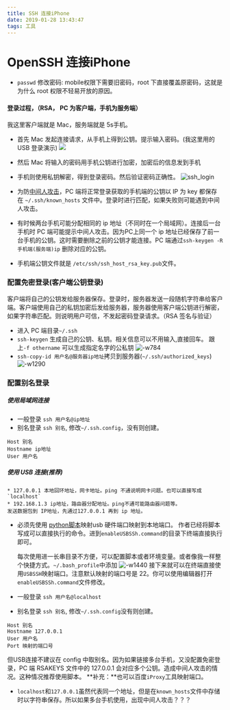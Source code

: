 ```yaml
---
title: SSH 连接iPhone
date: 2019-01-28 13:43:47
tags: 工具
---
```


# OpenSSH 连接iPhone
* `passwd` 修改密码: mobile权限下需要旧密码，root 下直接覆盖原密码，这就是为什么 root 权限不轻易开放的原因。
#### 登录过程，（RSA， PC 为客户端，手机为服务端）
我这里客户端就是 Mac，服务端就是 5s手机。
* 首先 Mac 发起连接请求，从手机上得到公钥。提示输入密码。(我这里用的 USB 登录演示)
![](https://i.loli.net/2019/01/28/5c4f05cb710aa.jpg)
* 然后 Mac 将输入的密码用手机公钥进行加密，加密后的信息发到手机
* 手机则使用私钥解密，得到登录密码。然后验证密码正确性。
![ssh_login](https://i.loli.net/2019/01/28/5c4f05cb72cbb.gif)


* 为防[中间人攻击](https://roastduckcd.github.io/2019/01/28/中间人攻击/#more)，PC 端将正常登录获取的手机端的公钥以 IP 为 key 都保存在 `~/.ssh/known_hosts` 文件中。登录时进行匹配，如果失败则可能遇到中间人攻击。
* 有时候两台手机可能分配相同的 ip 地址（不同时在一个局域网）。连接后一台手机时 PC 端可能提示中间人攻击。因为PC上同一个 ip 地址已经保存了前一台手机的公钥。这时需要删除之前的公钥才能连接。PC 端通过`ssh-keygen -R 手机端(服务端)ip` 删除对应的公钥。
* 手机端公钥文件就是 `/etc/ssh/ssh_host_rsa_key.pub`文件。
### 配置免密登录(客户端公钥登录)
客户端将自己的公钥发给服务器保存。登录时，服务器发送一段随机字符串给客户端。客户端使用自己的私钥加密后发给服务器，服务器使用客户端公钥进行解密，如果字符串匹配。则说明用户可信，不发起密码登录请求。（RSA 签名与验证）
* 进入 PC 端目录`~/.ssh`
* `ssh-keygen` 生成自己的公钥、私钥。相关信息可以不用输入,直接回车。
跟上`-f othername` 可以生成指定名字的公私钥 ![-w784](https://i.loli.net/2019/01/28/5c4f05cbdc631.jpg)
* `ssh-copy-id 用户名@服务器ip地址`拷贝到服务器(`~/.ssh/authorized_keys`)
![-w1290](https://i.loli.net/2019/01/28/5c4f05cbd2c30.jpg)

### 配置别名登录
##### 使用局域网连接
* 一般登录 `ssh 用户名@ip地址`
* 别名登录 `ssh 别名`, 修改`~/.ssh.config`，没有则创建。

```
Host 别名
Hostname ip地址 
User 用户名
```
##### 使用 USB 连接(推荐)
```
* 127.0.0.1 本地回环地址，网卡地址。ping 不通说明网卡问题。也可以直接写成`localhost`
* 192.168.1.3 ip地址，路由器分配地址。ping不通可能路由器问题等。
发送数据包到 IP地址，先通过127.0.0.1 再到 ip 地址。
```
* 必须先使用 [python脚本](https://github.com/zqxiaojin/sshToIOS)映射usb 硬件端口映射到本地端口。
作者已经将脚本写成可以直接执行的命令。进到`enableUSBSSh.command`的目录下终端直接执行即可。

   每次使用进一长串目录不方便，可以配置脚本或者环境变量。或者像我一样整个快捷方式。`~/.bash_profile`中添加
![-w1440](https://i.loli.net/2019/01/28/5c4f05cba16db.jpg)
接下来就可以在终端直接使用`USBSSH`映射端口。注意默认映射的端口号是 22。你可以使用编辑器打开`enableUSBSSh.command`文件修改。
* 一般登录 `ssh 用户名@localhost`
* 别名登录 `ssh 别名`, 修改`~/.ssh.config`没有则创建。
```
Host 别名
Hostname 127.0.0.1
User 用户名
Port 映射的端口号
```
但USB连接不建议在 config 中取别名。因为如果链接多台手机，又没配置免密登录，PC 端 RSAKEYS 文件中的 127.0.0.1 会对应多个公钥。造成中间人攻击的情况。这种情况推荐使用脚本。
**补充：**也可以百度`iProxy`工具映射端口。

   
* `localhost`和`127.0.0.1`虽然代表同一个地址，但是在`known_hosts`文件中存储时以字符串保存。所以如果多台手机使用，出现中间人攻击？？？
    